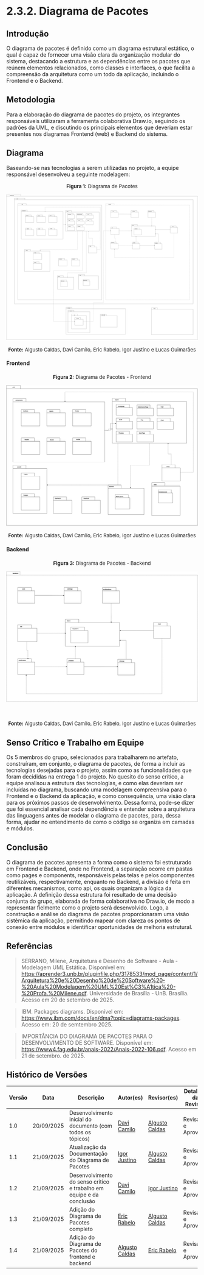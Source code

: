 # 2.3.2. Diagrama de Pacotes

## Introdução

O diagrama de pacotes é definido como um diagrama estrutural estático, o qual é capaz de fornecer uma visão clara da organização modular do sistema, destacando a estrutura e as dependências entre os pacotes que reúnem elementos relacionados, como classes e interfaces, o que facilita a compreensão da arquitetura como um todo da aplicação, incluindo o Frontend e o Backend.

## Metodologia

Para a elaboração do diagrama de pacotes do projeto, os integrantes responsáveis utilizaram a ferramenta colaborativa Draw.io, seguindo os padrões da UML, e discutindo os principais elementos que deveriam estar presentes nos diagramas Frontend (web) e Backend do sistema.

## Diagrama

Baseando-se nas tecnologias a serem utilizadas no projeto, a equipe responsável desenvolveu a seguinte modelagem:

<font size="2"><p style="text-align: center"><b>Figura 1:</b> Diagrama de Pacotes</p></font>

<div style="text-align: center;">

![](../Assets/pacotes_completo.png)

</div>

<font size="2"><p style="text-align: center"><b>Fonte:</b> Algusto Caldas, Davi Camilo, Eric Rabelo, Igor Justino e Lucas Guimarães</p></font>

#### Frontend

<font size="2"><p style="text-align: center"><b>Figura 2:</b> Diagrama de Pacotes - Frontend</p></font>

<div style="text-align: center;">

![](../Assets/pacotes_frontend.png)

</div>

<font size="2"><p style="text-align: center"><b>Fonte:</b> Algusto Caldas, Davi Camilo, Eric Rabelo, Igor Justino e Lucas Guimarães</p></font>

#### Backend

<font size="2"><p style="text-align: center"><b>Figura 3:</b> Diagrama de Pacotes - Backend</p></font>

![](../Assets/pacotes_backend.png)

<div style="text-align: center;">

![]()

</div>

<font size="2"><p style="text-align: center"><b>Fonte:</b> Algusto Caldas, Davi Camilo, Eric Rabelo, Igor Justino e Lucas Guimarães</p></font>

## Senso Crítico e Trabalho em Equipe

Os 5 membros do grupo, selecionados para trabalharem no artefato, construíram, em conjunto, o diagrama de pacotes, de forma a incluir as tecnologias desejadas para o projeto, assim como as funcionalidades que foram decididas na entrega 1 do projeto. No quesito do senso crítico, a equipe analisou a estrutura das tecnologias, e como elas deveriam ser incluídas no diagrama, buscando uma modelagem compreensiva para o Frontend e o Backend da aplicação, e como consequência, uma visão clara para os próximos passos de desenvolvimento. Dessa forma, pode-se dizer que foi essencial analisar cada dependência e entender sobre a arquitetura das linguagens antes de modelar o diagrama de pacotes, para, dessa forma, ajudar no entendimento de como o código se organiza em camadas e módulos.

## Conclusão

O diagrama de pacotes apresenta a forma como o sistema foi estruturado em Frontend e Backend, onde no Frontend, a separação ocorre em pastas como pages e components, responsáveis pelas telas e pelos componentes reutilizáveis, respectivamente, enquanto no Backend, a divisão é feita em diferentes mecanismos, como api, os quais organizam a lógica da aplicação. A definição dessa estrutura foi resultado de uma decisão conjunta do grupo, elaborada de forma colaborativa no Draw.io, de modo a representar fielmente como o projeto será desenvolvido. Logo, a construção e análise do diagrama de pacotes proporcionaram uma visão sistêmica da aplicação, permitindo mapear com clareza os pontos de conexão entre módulos e identificar oportunidades de melhoria estrutural.

## Referências

> SERRANO, Milene, Arquitetura e Desenho de Software - Aula - Modelagem UML Estática. Disponível em: https://aprender3.unb.br/pluginfile.php/3178533/mod_page/content/1/Arquitetura%20e%20Desenho%20de%20Software%20-%20Aula%20Modelagem%20UML%20Est%C3%A1tica%20-%20Profa.%20Milene.pdf. Universidade de Brasília - UnB. Brasília. Acesso em 20 de setembro de 2025.

> IBM. Packages diagrams. Disponível em: https://www.ibm.com/docs/en/dma?topic=diagrams-packages. Acesso em: 20 de semtembro 2025.

> IMPORTÂNCIA DO DIAGRAMA DE PACOTES PARA O DESENVOLVIMENTO DE SOFTWARE. Disponível em: https://www4.fag.edu.br/anais-2022/Anais-2022-106.pdf. Acesso em 21 de setembro. de 2025.

## Histórico de Versões
| Versão | Data | Descrição | Autor(es) | Revisor(es) | Detalhes da Revisão |
| -- | -- | -- | -- | -- | -- |
| 1.0 | 20/09/2025 | Desenvolvimento inicial do documento (com todos os tópicos) | [Davi Camilo](https://github.com/Davicamilo23) | [Algusto Caldas](https://github.com/Algusto-RC) | Revisado e Aprovado |
| 1.1 | 21/09/2025 | Atualização da Documentação do Diagrama de Pacotes | [Igor Justino](https://github.com/IgorJustino) | [Algusto Caldas](https://github.com/Algusto-RC) | Revisado e Aprovado |
| 1.2 | 21/09/2025 | Desenvolvimento do senso crítico e trabalho em equipe e da conclusão | [Davi Camilo](https://github.com/Davicamilo23) | [Igor Justino](https://github.com/IgorJustino) | Revisado e Aprovado |
| 1.3 | 21/09/2025 | Adição do Diagrama de Pacotes completo | [Eric Rabelo](https://github.com/rabelzx) | [Algusto Caldas](https://github.com/Algusto-RC)  | Revisado e Aprovado |
| 1.4 | 21/09/2025 | Adição do Diagrama de Pacotes do frontend e backend | [Algusto Caldas](https://github.com/Algusto-RC) | [Eric Rabelo](https://github.com/rabelzx) | Revisado e Aprovado |